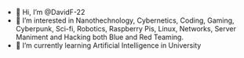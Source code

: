 - 👋 Hi, I’m @DavidF-22
- 👀 I’m interested in Nanothechnology, Cybernetics, Coding, Gaming, Cyberpunk, Sci-fi, Robotics, Raspberry Pis, Linux, Networks, Server Maniment and Hacking both Blue and Red Teaming.
- 🌱 I’m currently learning Artificial Intelligence in University

<!---
DavidF-22/DavidF-22 is a ✨ special ✨ repository because its `README.md` (this file) appears on your GitHub profile.
You can click the Preview link to take a look at your changes.
--->
